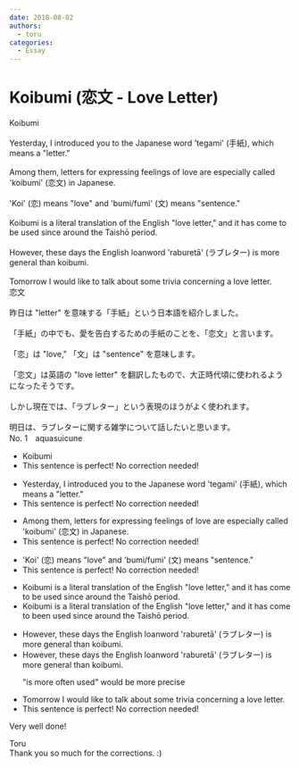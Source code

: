```yaml
---
date: 2018-08-02
authors:
  - toru
categories:
  - Essay
---
```


<h1 id="subject_show">Koibumi (恋文 - Love Letter)</h1>
<div class="date" hidden>Aug 2, 2018 16:28</div>
<div id="post"><div id="body_show_ori">
Koibumi<br/><br/>Yesterday, I introduced you to the Japanese word 'tegami' (手紙), which means a "letter."<br/><br/>Among them, letters for expressing feelings of love are especially called 'koibumi' (恋文) in Japanese.<br/><br/>'Koi' (恋) means "love" and 'bumi/fumi' (文) means "sentence."<br/><br/>Koibumi is a literal translation of the English "love letter," and it has come to be used since around the Taishō period.<br/><br/>However, these days the English loanword 'raburetā' (ラブレター) is more general than koibumi.<br/><br/>Tomorrow I would like to talk about some trivia concerning a love letter.
</div></div>

<!-- more -->

<div id="post_ja"><div id="body_show_mo">
恋文<br/><br/>昨日は "letter" を意味する「手紙」という日本語を紹介しました。<br/><br/>「手紙」の中でも、愛を告白するための手紙のことを、「恋文」と言います。<br/><br/>「恋」は "love," 「文」は "sentence" を意味します。<br/><br/>「恋文」は英語の "love letter" を翻訳したもので、大正時代頃に使われるようになったそうです。<br/><br/>しかし現在では、「ラブレター」という表現のほうがよく使われます。<br/><br/>明日は、ラブレターに関する雑学について話したいと思います。
</div></div>
<div id="block"><div class="first_name"> No. 1　<span class="just_name">aquasuicune</span></div><div id="block2">
<ul class="correction_field">
<li class="incorrect">Koibumi</li>
<li class="corrected perfect">This sentence is perfect! No correction needed!</li>
</ul>
<ul class="correction_field">
<li class="incorrect">Yesterday, I introduced you to the Japanese word 'tegami' (手紙), which means a "letter."</li>
<li class="corrected perfect">This sentence is perfect! No correction needed!</li>
</ul>
<ul class="correction_field">
<li class="incorrect">Among them, letters for expressing feelings of love are especially called 'koibumi' (恋文) in Japanese.</li>
<li class="corrected perfect">This sentence is perfect! No correction needed!</li>
</ul>
<ul class="correction_field">
<li class="incorrect">'Koi' (恋) means "love" and 'bumi/fumi' (文) means "sentence."</li>
<li class="corrected perfect">This sentence is perfect! No correction needed!</li>
</ul>
<ul class="correction_field">
<li class="incorrect">Koibumi is a literal translation of the English "love letter," and it has come to be used since around the Taishō period.</li>
<li class="corrected correct">
Koibumi is a literal translation of the English "love letter," and it has <span class="sline">come to</span> <span class="f_blue">been </span>used since around the Taishō period.
</li>
</ul>
<ul class="correction_field">
<li class="incorrect">However, these days the English loanword 'raburetā' (ラブレター) is more general than koibumi.</li>
<li class="corrected correct">
However, these days the English loanword 'raburetā' (ラブレター) is more general than koibumi.
<p class="correction_comment">"is more often used" would be more precise</p>
</li>
</ul>
<ul class="correction_field">
<li class="incorrect">Tomorrow I would like to talk about some trivia concerning a love letter.</li>
<li class="corrected perfect">This sentence is perfect! No correction needed!</li>
</ul>
<p class="comment_small">
 Very well done!
</p>

</div><div class="name"><span class="just_name">Toru</span><br>
Thank you so much for the corrections. :)
</div>
</div>
